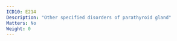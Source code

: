 ```yaml
---
ICD10: E214
Description: "Other specified disorders of parathyroid gland"
Matters: No
Weight: 0
---
```


